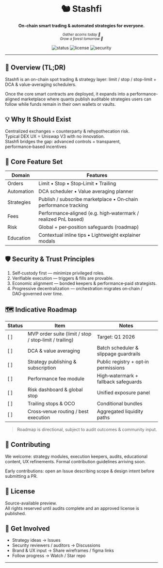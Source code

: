 <div align="center">

<h1>🐿️ Stashfi</h1>
<p><strong>On-chain smart trading & automated strategies for everyone.</strong></p>

<sub><em>Gather acorns today 🌰<br>Grow a forest tomorrow 🌳</em></sub>

<img alt="status" src="https://img.shields.io/badge/status-Build%20in%20Public-orange" />
<img alt="license" src="https://img.shields.io/badge/license-No License-red" />
<img alt="security" src="https://img.shields.io/badge/audit-Not%20Started-red" />

</div>

---

## 🔎 Overview (TL;DR)
Stashfi is an on-chain spot trading & strategy layer: limit / stop / stop-limit + DCA & value-averaging schedulers.

Once the core smart contracts are deployed, it expands into a performance-aligned marketplace where quants publish auditable strategies users can follow while funds remain in their own wallets or vaults.

## 💡 Why It Should Exist
Centralized exchanges = counterparty & rehypothecation risk.<br>
Typical DEX UX = Uniswap V3 with no innovation.<br>
Stashfi bridges the gap: advanced controls + transparent, performance‑based incentives

## 🚀 Core Feature Set
| Domain | Features |
|--------|----------|
| Orders | Limit • Stop • Stop‑Limit • Trailing |
| Automation | DCA scheduler • Value averaging planner |
| Strategies | Publish / subscribe marketplace • On‑chain performance tracking |
| Fees | Performance‑aligned (e.g. high‑watermark / realized PnL based) |
| Risk | Global + per‑position safeguards (roadmap) |
| Education | Contextual inline tips • Lightweight explainer modals |

## 🛡️ Security & Trust Principles
1. Self‑custody first — minimize privileged roles.
2. Verifiable execution — triggers & fills are provable.
3. Economic alignment — bonded keepers & performance‑paid strategists.
4. Progressive decentralization — orchestration migrates on‑chain / DAO‑governed over time.

## 🗺️ Indicative Roadmap
Status | Item | Notes
-------|------|------
[ ] | MVP order suite (limit / stop / stop‑limit / trailing) | Target: Q1 2026
[ ] | DCA & value averaging | Batch scheduler & slippage guardrails
[ ] | Strategy publishing & subscription | Public registry + opt‑in permissions
[ ] | Performance fee module | High‑watermark + fallback safeguards
[ ] | Risk dashboard & global stop | Unified exposure panel
[ ] | Trailing stops & OCO | Conditional bundles
[ ] | Cross‑venue routing / best execution | Aggregated liquidity paths

> Roadmap is directional, subject to audit outcomes & community input.

## 🤝 Contributing
We welcome: strategy modules, execution keepers, audits, educational content, UX refinements. Formal contribution guidelines arriving soon.

Early contributions: open an Issue describing scope & design intent before submitting a PR.

## 📜 License
Source-available preview.<br>
All rights reserved until audits complete and an approved license is published.

## 🌱 Get Involved
- Strategy ideas → Issues
- Security reviewers / auditors → Discussions
- Brand & UX input → Share wireframes / figma links
- Follow progress → Watch / Star repo

---



